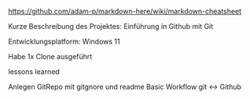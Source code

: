 

https://github.com/adam-p/markdown-here/wiki/markdown-cheatsheet

Kurze Beschreibung des Projektes: Einführung in Github mit Git

Entwicklungsplatform: Windows 11



Habe 1x Clone ausgeführt 



lessons learned

Anlegen GitRepo mit gitgnore und readme
Basic Workflow git <-> Github

